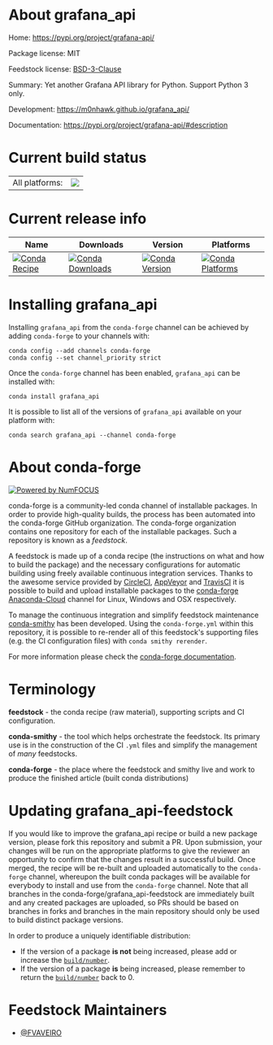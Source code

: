 About grafana_api
=================

Home: https://pypi.org/project/grafana-api/

Package license: MIT

Feedstock license: [BSD-3-Clause](https://github.com/conda-forge/grafana_api-feedstock/blob/master/LICENSE.txt)

Summary: Yet another Grafana API library for Python. Support Python 3 only.

Development: https://m0nhawk.github.io/grafana_api/

Documentation: https://pypi.org/project/grafana-api/#description

Current build status
====================


<table><tr><td>All platforms:</td>
    <td>
      <a href="https://dev.azure.com/conda-forge/feedstock-builds/_build/latest?definitionId=13748&branchName=master">
        <img src="https://dev.azure.com/conda-forge/feedstock-builds/_apis/build/status/grafana_api-feedstock?branchName=master">
      </a>
    </td>
  </tr>
</table>

Current release info
====================

| Name | Downloads | Version | Platforms |
| --- | --- | --- | --- |
| [![Conda Recipe](https://img.shields.io/badge/recipe-grafana_api-green.svg)](https://anaconda.org/conda-forge/grafana_api) | [![Conda Downloads](https://img.shields.io/conda/dn/conda-forge/grafana_api.svg)](https://anaconda.org/conda-forge/grafana_api) | [![Conda Version](https://img.shields.io/conda/vn/conda-forge/grafana_api.svg)](https://anaconda.org/conda-forge/grafana_api) | [![Conda Platforms](https://img.shields.io/conda/pn/conda-forge/grafana_api.svg)](https://anaconda.org/conda-forge/grafana_api) |

Installing grafana_api
======================

Installing `grafana_api` from the `conda-forge` channel can be achieved by adding `conda-forge` to your channels with:

```
conda config --add channels conda-forge
conda config --set channel_priority strict
```

Once the `conda-forge` channel has been enabled, `grafana_api` can be installed with:

```
conda install grafana_api
```

It is possible to list all of the versions of `grafana_api` available on your platform with:

```
conda search grafana_api --channel conda-forge
```


About conda-forge
=================

[![Powered by NumFOCUS](https://img.shields.io/badge/powered%20by-NumFOCUS-orange.svg?style=flat&colorA=E1523D&colorB=007D8A)](http://numfocus.org)

conda-forge is a community-led conda channel of installable packages.
In order to provide high-quality builds, the process has been automated into the
conda-forge GitHub organization. The conda-forge organization contains one repository
for each of the installable packages. Such a repository is known as a *feedstock*.

A feedstock is made up of a conda recipe (the instructions on what and how to build
the package) and the necessary configurations for automatic building using freely
available continuous integration services. Thanks to the awesome service provided by
[CircleCI](https://circleci.com/), [AppVeyor](https://www.appveyor.com/)
and [TravisCI](https://travis-ci.com/) it is possible to build and upload installable
packages to the [conda-forge](https://anaconda.org/conda-forge)
[Anaconda-Cloud](https://anaconda.org/) channel for Linux, Windows and OSX respectively.

To manage the continuous integration and simplify feedstock maintenance
[conda-smithy](https://github.com/conda-forge/conda-smithy) has been developed.
Using the ``conda-forge.yml`` within this repository, it is possible to re-render all of
this feedstock's supporting files (e.g. the CI configuration files) with ``conda smithy rerender``.

For more information please check the [conda-forge documentation](https://conda-forge.org/docs/).

Terminology
===========

**feedstock** - the conda recipe (raw material), supporting scripts and CI configuration.

**conda-smithy** - the tool which helps orchestrate the feedstock.
                   Its primary use is in the construction of the CI ``.yml`` files
                   and simplify the management of *many* feedstocks.

**conda-forge** - the place where the feedstock and smithy live and work to
                  produce the finished article (built conda distributions)


Updating grafana_api-feedstock
==============================

If you would like to improve the grafana_api recipe or build a new
package version, please fork this repository and submit a PR. Upon submission,
your changes will be run on the appropriate platforms to give the reviewer an
opportunity to confirm that the changes result in a successful build. Once
merged, the recipe will be re-built and uploaded automatically to the
`conda-forge` channel, whereupon the built conda packages will be available for
everybody to install and use from the `conda-forge` channel.
Note that all branches in the conda-forge/grafana_api-feedstock are
immediately built and any created packages are uploaded, so PRs should be based
on branches in forks and branches in the main repository should only be used to
build distinct package versions.

In order to produce a uniquely identifiable distribution:
 * If the version of a package **is not** being increased, please add or increase
   the [``build/number``](https://docs.conda.io/projects/conda-build/en/latest/resources/define-metadata.html#build-number-and-string).
 * If the version of a package **is** being increased, please remember to return
   the [``build/number``](https://docs.conda.io/projects/conda-build/en/latest/resources/define-metadata.html#build-number-and-string)
   back to 0.

Feedstock Maintainers
=====================

* [@FVAVEIRO](https://github.com/FVAVEIRO/)

